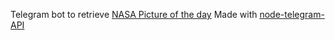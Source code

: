Telegram bot to retrieve [NASA Picture of the day](https://www.nasa.gov/multimedia/imagegallery/iotd.html)
Made with [node-telegram-API](https://github.com/yagop/node-telegram-bot-api)
